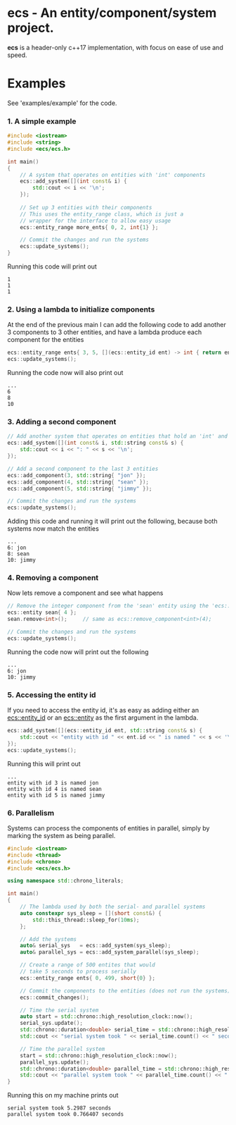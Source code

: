 
# ecs - An entity/component/system project.
**ecs** is a header-only c++17 implementation, with focus on ease of use and speed.

# Examples
See 'examples/example' for the code.

### 1. A simple example
```cpp
#include <iostream>
#include <string>
#include <ecs/ecs.h>

int main()
{
	// A system that operates on entities with 'int' components
	ecs::add_system([](int const& i) {
	    std::cout << i << '\n';
	});
	
	// Set up 3 entities with their components
	// This uses the entity_range class, which is just a
	// wrapper for the interface to allow easy usage
	ecs::entity_range more_ents{ 0, 2, int{1} };

	// Commit the changes and run the systems
	ecs::update_systems();
}
```
Running this code will print out
```
1
1
1
```

### 2. Using a lambda to initialize components
At the end of the previous main I can add the following code to add another 3 components to 3 other entities, and have a lambda produce each component for the entities
```cpp
ecs::entity_range ents{ 3, 5, [](ecs::entity_id ent) -> int { return ent.id * 2; } };
ecs::update_systems();
```
Running the code now will also print out
```
...
6
8
10
```

### 3. Adding a second component
```cpp
// Add another system that operates on entities that hold an 'int' and 'std::string'
ecs::add_system([](int const& i, std::string const& s) {
	std::cout << i << ": " << s << '\n';
});

// Add a second component to the last 3 entities
ecs::add_component(3, std::string{ "jon" });
ecs::add_component(4, std::string{ "sean" });
ecs::add_component(5, std::string{ "jimmy" });

// Commit the changes and run the systems
ecs::update_systems();
```
Adding this code and running it will print out the following, because both systems now match the entities
```
...
6: jon
8: sean
10: jimmy
```

### 4. Removing a component
Now lets remove a component and see what happens
```cpp
// Remove the integer component from the 'sean' entity using the 'ecs::entity' helper class
ecs::entity sean{ 4 };
sean.remove<int>();		// same as ecs::remove_component<int>(4);

// Commit the changes and run the systems
ecs::update_systems();
```
Running the code now will print out the following
```
...
6: jon
10: jimmy
```

### 5. Accessing the entity id
If you need to access the entity id, it's as easy as adding either an
[ecs::entity_id](https://github.com/monkey-g/ecs/blob/master/ecs/types.h) or an [ecs::entity](https://github.com/monkey-g/ecs/blob/master/ecs/entity.h)
as the first argument in the lambda.
```cpp
ecs::add_system([](ecs::entity_id ent, std::string const& s) {
	std::cout << "entity with id " << ent.id << " is named " << s << '\n';
});
ecs::update_systems();
```
Running this will print out
```
...
entity with id 3 is named jon
entity with id 4 is named sean
entity with id 5 is named jimmy
```

### 6. Parallelism
Systems can process the components of entities in parallel, simply by marking the system as being parallel.
```cpp
#include <iostream>
#include <thread>
#include <chrono>
#include <ecs/ecs.h>

using namespace std::chrono_literals;

int main()
{
	// The lambda used by both the serial- and parallel systems
	auto constexpr sys_sleep = [](short const&) {
		std::this_thread::sleep_for(10ms);
	};

	// Add the systems
	auto& serial_sys   = ecs::add_system(sys_sleep);
	auto& parallel_sys = ecs::add_system_parallel(sys_sleep);

	// Create a range of 500 entites that would
	// take 5 seconds to process serially
	ecs::entity_range ents{ 0, 499, short{0} };

	// Commit the components to the entities (does not run the systems)
	ecs::commit_changes();

	// Time the serial system
	auto start = std::chrono::high_resolution_clock::now();
	serial_sys.update();
	std::chrono::duration<double> serial_time = std::chrono::high_resolution_clock::now() - start;
	std::cout << "serial system took " << serial_time.count() << " seconds\n";

	// Time the parallel system
	start = std::chrono::high_resolution_clock::now();
	parallel_sys.update();
	std::chrono::duration<double> parallel_time = std::chrono::high_resolution_clock::now() - start;
	std::cout << "parallel system took " << parallel_time.count() << " seconds\n";
}
```
Running this on my machine prints out
```
serial system took 5.2987 seconds
parallel system took 0.766407 seconds
```
